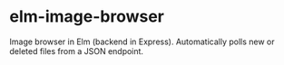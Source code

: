 # elm-image-browser
Image browser in Elm (backend in Express). Automatically polls new or deleted files from a JSON endpoint.

